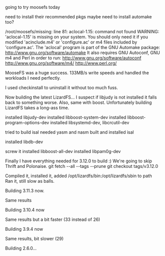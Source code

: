going to try moosefs today

need to install their recommended pkgs
maybe need to install automake too?

/root/moosefs/missing: line 81: aclocal-1.15: command not found
WARNING: 'aclocal-1.15' is missing on your system.
         You should only need it if you modified 'acinclude.m4' or
         'configure.ac' or m4 files included by 'configure.ac'.
         The 'aclocal' program is part of the GNU Automake package:
         <http://www.gnu.org/software/automake>
         It also requires GNU Autoconf, GNU m4 and Perl in order to run:
         <http://www.gnu.org/software/autoconf>
         <http://www.gnu.org/software/m4/>
         <http://www.perl.org/>

MooseFS was a huge success.
133MB/s write speeds and handled the workloads I need perfectly.

I used checkinstall to uninstall it without too much fuss.

Now building the latest LizardFS... I suspect if libjudy is not installed
it falls back to something worse. Also, same with boost. Unfortunately
building LizardFS takes a long-ass time.

installed libjudy-dev
installed libboost-system-dev
installed libboost-program-options-dev
installed libsystemd-dev, libcrcutil-dev

tried to build isal
needed yasm and nasm
built and installed isal

installed libdb-dev

screw it
installed libboost-all-dev
installed libpam0g-dev

Finally I have everything needed for 3.12.0 to build :)
We're going to skip Thrift and Polonaise.
git fetch --all --tags --prune
git checkout tags/v3.12.0

Compiled it, installed it, added /opt/lizardfs/bin:/opt/lizardfs/sbin to path
Ran it, still slow as balls.

Building 3.11.3 now.

Same results

Building 3.10.4 now

Same results but a bit faster (33 instead of 26)

Building 3.9.4 now

Same results, bit slower (29)

Building 2.6.0...
